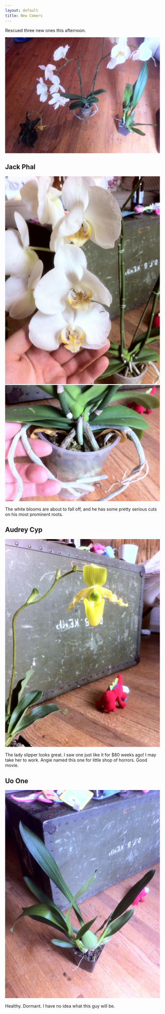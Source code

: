 ```yaml
---
layout: default
title: New Comers
---
```


Rescued three new ones this afternoon.

<!-- <img src="/images/Photo Jun 09, 4 58 23 PM.jpg" width="300px"> -->
![Three New Plants](/images/2012-06-09_three_new.jpg)

Jack Phal
---------
![Three New Plants](/images/2012-06-09_jack_phal_blooms.jpg)
![Three New Plants](/images/2012-06-09_jack_phal_roots.jpg)

The white blooms are about to fall off, and he has some pretty serious cuts on his most prominent roots.

Audrey Cyp
----------
![Three New Plants](/images/2012-06-09_audrey_cyp.jpg)

The lady slipper looks great. I saw one just like it for $80 weeks ago! I may take her to work. Angie named this one for little shop of horrors. Good movie.  

Uo One
------------
![Three New Plants](/images/2012-06-09_uo_one.jpg)

Healthy. Dormant. I have no idea what this guy will be. 